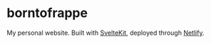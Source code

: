 # borntofrappe

My personal website. Built with [SvelteKit](https://kit.svelte.dev/), deployed through [Netlify](https://www.netlify.com/).
